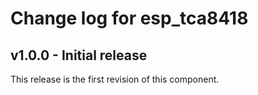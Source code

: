 # Change log for esp_tca8418

## v1.0.0 - Initial release

This release is the first revision of this component.